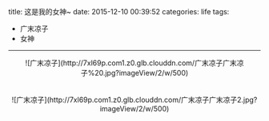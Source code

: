 title: 这是我的女神~
date: 2015-12-10 00:39:52
categories: life
tags:
- 广末凉子
- 女神
---
<center>![广末凉子](http://7xl69p.com1.z0.glb.clouddn.com/广末凉子广末凉子%20.jpg?imageView/2/w/500)</center><!-- more -->
</br>
</br>
<center>![广末凉子](http://7xl69p.com1.z0.glb.clouddn.com/广末凉子广末凉子2.jpg?imageView/2/w/500)</center>
